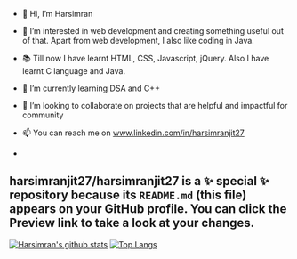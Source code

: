 - 👋 Hi, I’m Harsimran
- 👀 I’m interested in web development and creating something useful out of that.
     Apart from web development, I also like coding in Java.
- 📚 Till now I have learnt HTML, CSS, Javascript, jQuery. Also I have learnt C language and Java.
- 🌱 I’m currently learning DSA and C++
- 💞️ I’m looking to collaborate on projects that are helpful and impactful for community
- 📫 You can reach me on www.linkedin.com/in/harsimranjit27

-
harsimranjit27/harsimranjit27 is a ✨ special ✨ repository because its `README.md` (this file) appears on your GitHub profile.
You can click the Preview link to take a look at your changes.
-

[![Harsimran's github stats](https://github-readme-stats.vercel.app/api?username=harsimranjit27&count_private=true&show_icons=true&theme=github_dark&hide_rank=false&hide=stars,prs,issues,contribs)](https://github.com/anuraghazra/github-readme-stats) [![Top Langs](https://github-readme-stats.vercel.app/api/top-langs/?username=harsimranjit27&layout=compact)](https://github.com/anuraghazra/github-readme-stats)

